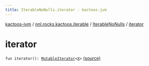 ```yaml
---
title: IterableNoNulls.iterator - kactoos-jvm
---
```


[kactoos-jvm](../../index.html) / [nnl.rocks.kactoos.iterable](../index.html) / [IterableNoNulls](index.html) / [iterator](./iterator.html)

# iterator

`fun iterator(): `[`MutableIterator`](https://kotlinlang.org/api/latest/jvm/stdlib/kotlin.collections/-mutable-iterator/index.html)`<`[`X`](index.html#X)`>` [(source)](https://github.com/neonailol/kactoos/blob/master/kactoos-jvm/src/main/kotlin/nnl/rocks/kactoos/iterable/IterableNoNulls.kt#L21)